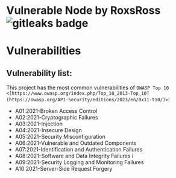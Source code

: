 Vulnerable Node by RoxsRoss
<img alt="gitleaks badge" src="https://img.shields.io/badge/protected%20by-gitleaks-blue">
===============
# Vulnerabilities

## Vulnerability list:

This project has the most common vulnerabilities of `OWASP Top 10 <[https://www.owasp.org/index.php/Top_10_2013-Top_10](https://owasp.org/API-Security/editions/2023/en/0x11-t10/)>`:

- A01:2021-Broken Access Control 
- A02:2021-Cryptographic Failures 
- A03:2021-Injection 
- A04:2021-Insecure Design 
- A05:2021-Security Misconfiguration 
- A06:2021-Vulnerable and Outdated Components 
- A07:2021-Identification and Authentication Failures 
- A08:2021-Software and Data Integrity Failures i
- A09:2021-Security Logging and Monitoring Failures 
- A10:2021-Server-Side Request Forgery 
